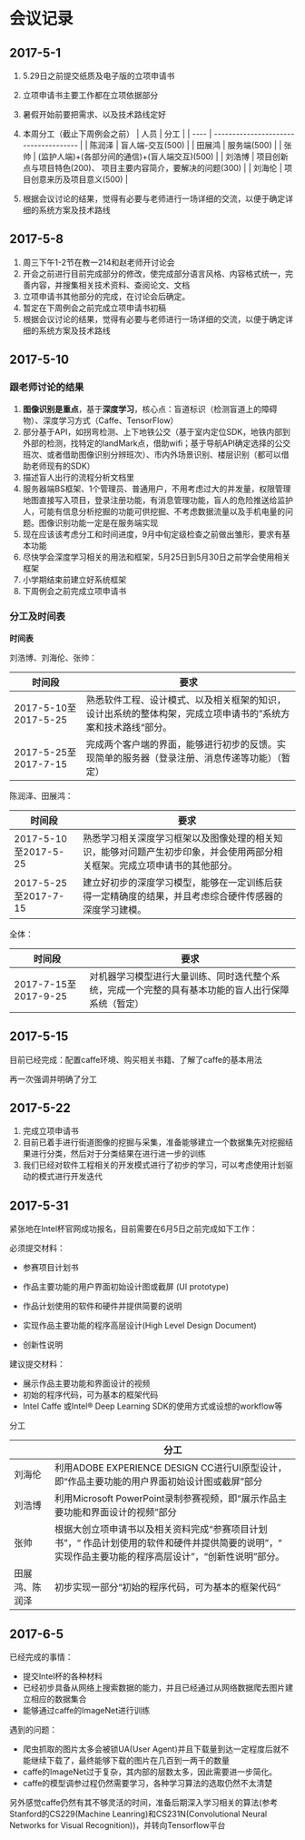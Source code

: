 # 会议记录

## 2017-5-1

1. 5.29日之前提交纸质及电子版的立项申请书

2. 立项申请书主要工作都在立项依据部分

3. 暑假开始前要把需求、以及技术路线定好

4. 本周分工（截止下周例会之前）
    | 人员   | 分工                                    |
    | ---- | ------------------------------------- |
    | 陈润泽  | 盲人端-交互(500)                           |
    | 田展鸿  | 服务端(500)                              |
    | 张帅   | (监护人端)+(各部分间的通信)+(盲人端交互)(500)         |
    | 刘浩博  | 项目创新点与项目特色(200)、 项目主要内容简介，要解决的问题(300) |
    | 刘海伦  | 项目创意来历及项目意义(500)                      |
5. 根据会议讨论的结果，觉得有必要与老师进行一场详细的交流，以便于确定详细的系统方案及技术路线

## 2017-5-8

1. 周三下午1-2节在教一214和赵老师开讨论会
2. 开会之前进行目前完成部分的修改，使完成部分语言风格、内容格式统一，完善内容，并搜集相关技术资料、查阅论文、文档
3. 立项申请书其他部分的完成，在讨论会后确定。
4. 暂定在下周例会之前完成立项申请书初稿
5. 根据会议讨论的结果，觉得有必要与老师进行一场详细的交流，以便于确定详细的系统方案及技术路线

## 2017-5-10

### 跟老师讨论的结果

1. **图像识别是重点**，基于**深度学习**，核心点：盲道标识（检测盲道上的障碍物）、深度学习方式（Caffe、TensorFlow）
2. 部分基于API，如拐弯检测、上下地铁公交（基于室内定位SDK，地铁内部到外部的检测，找特定的landMark点，借助wifi；基于导航API确定选择的公交班次、或者借助图像识别分辨班次）、市内外场景识别、楼层识别（都可以借助老师现有的SDK）
3. 描述盲人出行的流程分析文档里
4. 服务器端BS框架、1个管理员、普通用户，不用考虑过大的并发量，权限管理地图直接写入项目，登录注册功能，有消息管理功能，盲人的危险推送给监护人，可能有信息分析挖掘的功能可供挖掘、不考虑数据流量以及手机电量的问题。图像识别功能一定是在服务端实现
5. 现在应该该考虑分工和时间进度，9月中旬定级检查之前做出雏形，要求有基本功能
6. 尽快学会深度学习相关的用法和框架，5月25日到5月30日之前学会使用相关框架
7. 小学期结束前建立好系统框架
8. 下周例会之前完成立项申请书

### 分工及时间表

**时间表**

刘浩博、刘海伦、张帅：

| 时间段                 | 要求                                       |
| ------------------- | ---------------------------------------- |
| 2017-5-10至2017-5-25 | 熟悉软件工程、设计模式、以及相关框架的知识，设计出系统的整体构架，完成立项申请书的”系统方案和技术路线“部分。 |
| 2017-5-25至2017-7-15 | 完成两个客户端的界面，能够进行初步的反馈。实现简单的服务器（登录注册、消息传递等功能）（暂定） |

陈润泽、田展鸿：

| 时间段                 | 要求                                       |
| ------------------- | ---------------------------------------- |
| 2017-5-10至2017-5-25 | 熟悉学习相关深度学习框架以及图像处理的相关知识，能够对问题产生初步印象，并会使用两部分相关框架。完成立项申请书的其他部分。 |
| 2017-5-25至2017-7-15 | 建立好初步的深度学习模型，能够在一定训练后获得一定精确度的结果，并且考虑综合硬件传感器的深度学习建模。 |

全体：

| 时间段                 | 要求                                       |
| ------------------- | ---------------------------------------- |
| 2017-7-15至2017-9-25 | 对机器学习模型进行大量训练、同时迭代整个系统，完成一个完整的具有基本功能的盲人出行保障系统（暂定） |

## 2017-5-15

目前已经完成：配置caffe环境、购买相关书籍、了解了caffe的基本用法

再一次强调并明确了分工

## 2017-5-22

1. 完成立项申请书
2. 目前已着手进行街道图像的挖掘与采集，准备能够建立一个数据集先对挖掘结果进行分类，然后对于分类结果在进行进一步的训练
3. 我们已经对软件工程相关的开发模式进行了初步的学习，可以考虑使用计划驱动的模式进行开发迭代

## 2017-5-31

紧张地在Intel杯官网成功报名，目前需要在6月5日之前完成如下工作：

必须提交材料：

- 参赛项目计划书

- 作品主要功能的用户界面初始设计图或截屏 (UI prototype)

- 作品计划使用的软件和硬件并提供简要的说明

- 实现作品主要功能的程序高层设计(High Level Design Document)

- 创新性说明

建议提交材料：

- 展示作品主要功能和界面设计的视频
- 初始的程序代码，可为基本的框架代码
- Intel Caffe 或Intel® Deep Learning SDK的使用方式或设想的workflow等

分工

|         | 分工                                       |
| ------- | ---------------------------------------- |
| 刘海伦     | 利用ADOBE EXPERIENCE DESIGN CC进行UI原型设计，即“作品主要功能的用户界面初始设计图或截屏”部分 |
| 刘浩博     | 利用Microsoft PowerPoint录制参赛视频，即“展示作品主要功能和界面设计的视频”部分 |
| 张帅      | 根据大创立项申请书以及相关资料完成“参赛项目计划书”，“ 作品计划使用的软件和硬件并提供简要的说明”，“ 实现作品主要功能的程序高层设计”，“创新性说明”部分。 |
| 田展鸿、陈润泽 | 初步实现一部分“初始的程序代码，可为基本的框架代码“               |

## 2017-6-5

已经完成的事情：

- 提交Intel杯的各种材料
- 已经初步具备从网络上搜索数据的能力，并且已经通过从网络数据爬去图片建					立相应的数据集合	
- 能够通过caffe的ImageNet进行训练


遇到的问题：

- 爬虫抓取的图片太多会被锁UA(User Agent)并且下载量到达一定程度后就不能继续下载了，最终能够下载的图片在几百到一两千的数量
- caffe的ImageNet过于复杂，其内部的层数太多，因此需要进一步简化。
- caffe的模型调参过程仍然需要学习，各种学习算法的选取仍然不太清楚

另外感觉caffe仍然有其不够灵活的时间，准备后期深入学习相关的算法(参考Stanford的CS229(Machine Leanring)和CS231N(Convolutional Neural Networks for Visual Recognition))，并转向Tensorflow平台